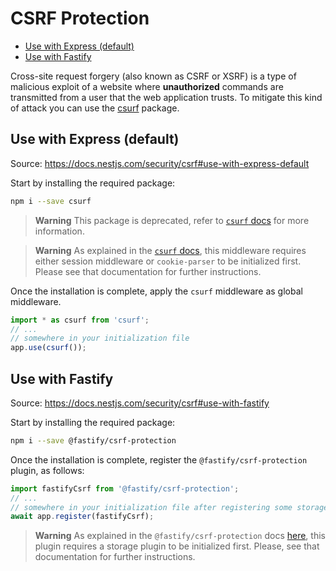 # CSRF Protection

<!-- @import "[TOC]" {cmd="toc" depthFrom=2 depthTo=6 orderedList=false} -->

<!-- code_chunk_output -->

- [Use with Express (default)](#use-with-express-default)
- [Use with Fastify](#use-with-fastify)

<!-- /code_chunk_output -->

Cross-site request forgery (also known as CSRF or XSRF) is a type of malicious exploit of a website where **unauthorized** commands are transmitted from a user that the web application trusts. To mitigate this kind of attack you can use the [csurf](https://github.com/expressjs/csurf) package.

## Use with Express (default)

Source: <https://docs.nestjs.com/security/csrf#use-with-express-default>

Start by installing the required package:

```bash
npm i --save csurf
```

> **Warning** This package is deprecated, refer to [`csurf` docs](https://github.com/expressjs/csurf#csurf) for more information.

> **Warning** As explained in the [`csurf` docs](https://github.com/expressjs/csurf#csurf), this middleware requires either session middleware or `cookie-parser` to be initialized first. Please see that documentation for further instructions.

Once the installation is complete, apply the `csurf` middleware as global middleware.

```typescript
import * as csurf from 'csurf';
// ...
// somewhere in your initialization file
app.use(csurf());
```

## Use with Fastify

Source: <https://docs.nestjs.com/security/csrf#use-with-fastify>

Start by installing the required package:

```bash
npm i --save @fastify/csrf-protection
```

Once the installation is complete, register the `@fastify/csrf-protection` plugin, as follows:

```typescript
import fastifyCsrf from '@fastify/csrf-protection';
// ...
// somewhere in your initialization file after registering some storage plugin
await app.register(fastifyCsrf);
```

> **Warning** As explained in the `@fastify/csrf-protection` docs [here](https://github.com/fastify/csrf-protection#usage), this plugin requires a storage plugin to be initialized first. Please, see that documentation for further instructions.
